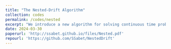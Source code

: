 ```yaml
---
title: "The Nested-Drift Algorithm"
collection: codes
permalink: /codes/nested
excerpt: "We introduce a new algorithm for solving continuous time problems with multiple endogenous state variables in a finite–difference scheme. The algorithm extends the logic of up–winding to its logical extreme in a way that meets the necessary conditions for local convergence (Barles and Souganidis, 1991). It is consistent because the directions of state–drift  are never in conflict, and constraints are applied non–linearly. It is efficient because it nests the search for these state–drifts in a way that ensures costly root–finding is only performed after other alternatives are exhausted. The algorithm improves on the existing ‘split–drift’ approach from (Kaplan et al., 2018; Achdou et al., 2022), which can fail under some parameter settings because it is not guaranteed to be consistent."
date: 2024-03-30
paperurl: 'http://ssabet.github.io/files/Nested.pdf'
repourl: 'https://github.com/SSabet/NestedDrift'
---
```

